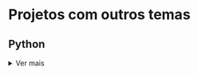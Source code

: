 # Projetos com outros temas

## Python
<details>
  <summary>Ver mais</summary>
  
### Job insights
<strong>Descrição:</strong> Aplicação fullstack para procurar trabalho em que implementei funções de análises de dados e uma nova rota utilizando Flask.
<br>
<strong>Link do repositório:</strong> https://github.com/Leo02452/job-insights
<br>
<br>

### Inventory report
<strong>Descrição:</strong> Aplicação que lê arquivos (XML, CSV e JSON) de inventários e gera relatórios.
<br>
<strong>Link do repositório:</strong> https://github.com/Leo02452/inventory-report
<br>
<br>

### Tech news
<strong>Descrição:</strong> Aplicação que usa raspagem de dados em um blog para salvar suas noticiais no banco MongoDB.
<br>
<strong>Link do repositório:</strong> https://github.com/Leo02452/tech-news
<br>
<br>

### Algorithms
<strong>Descrição:</strong> Uso de algoritmos para solucionar problemas e otimizar funções diminuindo suas complexidades.
<br>
<strong>Link do repositório:</strong> https://github.com/Leo02452/algorithms
<br>
<br>

</details>
